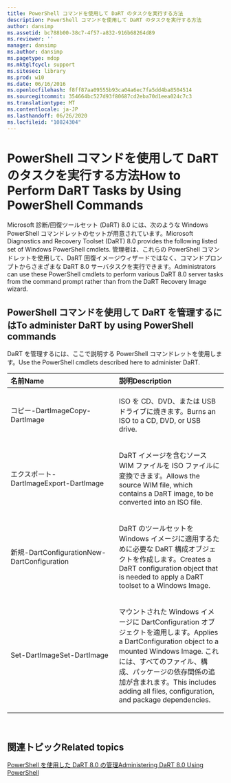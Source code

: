 ```yaml
---
title: PowerShell コマンドを使用して DaRT のタスクを実行する方法
description: PowerShell コマンドを使用して DaRT のタスクを実行する方法
author: dansimp
ms.assetid: bc788b00-38c7-4f57-a832-916b68264d89
ms.reviewer: ''
manager: dansimp
ms.author: dansimp
ms.pagetype: mdop
ms.mktglfcycl: support
ms.sitesec: library
ms.prod: w10
ms.date: 06/16/2016
ms.openlocfilehash: f8ff87aa09555b93ca04a6ec7fa5dd4ba8504514
ms.sourcegitcommit: 354664bc527d93f80687cd2eba70d1eea024c7c3
ms.translationtype: MT
ms.contentlocale: ja-JP
ms.lasthandoff: 06/26/2020
ms.locfileid: "10824304"
---
```

# <span data-ttu-id="476d2-103">PowerShell コマンドを使用して DaRT のタスクを実行する方法</span><span class="sxs-lookup"><span data-stu-id="476d2-103">How to Perform DaRT Tasks by Using PowerShell Commands</span></span>


<span data-ttu-id="476d2-104">Microsoft 診断/回復ツールセット (DaRT) 8.0 には、次のような Windows PowerShell コマンドレットのセットが用意されています。</span><span class="sxs-lookup"><span data-stu-id="476d2-104">Microsoft Diagnostics and Recovery Toolset (DaRT) 8.0 provides the following listed set of Windows PowerShell cmdlets.</span></span> <span data-ttu-id="476d2-105">管理者は、これらの PowerShell コマンドレットを使用して、DaRT 回復イメージウィザードではなく、コマンドプロンプトからさまざまな DaRT 8.0 サーバタスクを実行できます。</span><span class="sxs-lookup"><span data-stu-id="476d2-105">Administrators can use these PowerShell cmdlets to perform various DaRT 8.0 server tasks from the command prompt rather than from the DaRT Recovery Image wizard.</span></span>

## <span data-ttu-id="476d2-106">PowerShell コマンドを使用して DaRT を管理するには</span><span class="sxs-lookup"><span data-stu-id="476d2-106">To administer DaRT by using PowerShell commands</span></span>


<span data-ttu-id="476d2-107">DaRT を管理するには、ここで説明する PowerShell コマンドレットを使用します。</span><span class="sxs-lookup"><span data-stu-id="476d2-107">Use the PowerShell cmdlets described here to administer DaRT.</span></span>

<table>
<colgroup>
<col width="50%" />
<col width="50%" />
</colgroup>
<thead>
<tr class="header">
<th align="left"><span data-ttu-id="476d2-108">名前</span><span class="sxs-lookup"><span data-stu-id="476d2-108">Name</span></span></th>
<th align="left"><span data-ttu-id="476d2-109">説明</span><span class="sxs-lookup"><span data-stu-id="476d2-109">Description</span></span></th>
</tr>
</thead>
<tbody>
<tr class="odd">
<td align="left"><p><span data-ttu-id="476d2-110">コピー-DartImage</span><span class="sxs-lookup"><span data-stu-id="476d2-110">Copy-DartImage</span></span></p></td>
<td align="left"><p><span data-ttu-id="476d2-111">ISO を CD、DVD、または USB ドライブに焼きます。</span><span class="sxs-lookup"><span data-stu-id="476d2-111">Burns an ISO to a CD, DVD, or USB drive.</span></span></p></td>
</tr>
<tr class="even">
<td align="left"><p><span data-ttu-id="476d2-112">エクスポート-DartImage</span><span class="sxs-lookup"><span data-stu-id="476d2-112">Export-DartImage</span></span></p></td>
<td align="left"><p><span data-ttu-id="476d2-113">DaRT イメージを含むソース WIM ファイルを ISO ファイルに変換できます。</span><span class="sxs-lookup"><span data-stu-id="476d2-113">Allows the source WIM file, which contains a DaRT image, to be converted into an ISO file.</span></span></p></td>
</tr>
<tr class="odd">
<td align="left"><p><span data-ttu-id="476d2-114">新規-DartConfiguration</span><span class="sxs-lookup"><span data-stu-id="476d2-114">New-DartConfiguration</span></span></p></td>
<td align="left"><p><span data-ttu-id="476d2-115">DaRT のツールセットを Windows イメージに適用するために必要な DaRT 構成オブジェクトを作成します。</span><span class="sxs-lookup"><span data-stu-id="476d2-115">Creates a DaRT configuration object that is needed to apply a DaRT toolset to a Windows Image.</span></span></p></td>
</tr>
<tr class="even">
<td align="left"><p><span data-ttu-id="476d2-116">Set-DartImage</span><span class="sxs-lookup"><span data-stu-id="476d2-116">Set-DartImage</span></span></p></td>
<td align="left"><p><span data-ttu-id="476d2-117">マウントされた Windows イメージに DartConfiguration オブジェクトを適用します。</span><span class="sxs-lookup"><span data-stu-id="476d2-117">Applies a DartConfiguration object to a mounted Windows Image.</span></span> <span data-ttu-id="476d2-118">これには、すべてのファイル、構成、パッケージの依存関係の追加が含まれます。</span><span class="sxs-lookup"><span data-stu-id="476d2-118">This includes adding all files, configuration, and package dependencies.</span></span></p></td>
</tr>
</tbody>
</table>

 

## <span data-ttu-id="476d2-119">関連トピック</span><span class="sxs-lookup"><span data-stu-id="476d2-119">Related topics</span></span>


[<span data-ttu-id="476d2-120">PowerShell を使用した DaRT 8.0 の管理</span><span class="sxs-lookup"><span data-stu-id="476d2-120">Administering DaRT 8.0 Using PowerShell</span></span>](administering-dart-80-using-powershell-dart-8.md)

 

 






